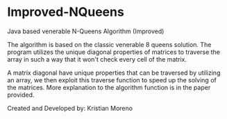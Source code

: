 # Improved-NQueens
Java based venerable N-Queens Algorithm (Improved) 

The algorithm is based on the classic venerable 8 queens solution.
The program utilizes the unique diagonal properties of matrices to traverse the array in such a way that it won't check every cell of the matrix.

A matrix diagonal have unique properties that can be traversed by utilizing an array, we then exploit this traverse function to speed up the solving of the matrices.
More explanation to the algorithm function is in the paper provided.

Created and Developed by:
Kristian Moreno
